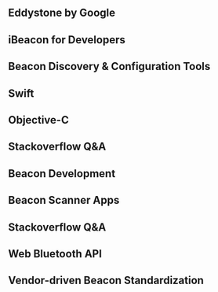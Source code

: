 ## Eddystone by Google


## iBeacon for Developers


## Beacon Discovery & Configuration Tools


## Swift


## Objective-C


## Stackoverflow Q&A


## Beacon Development


## Beacon Scanner Apps


## Stackoverflow Q&A


## Web Bluetooth API


## Vendor-driven Beacon Standardization

